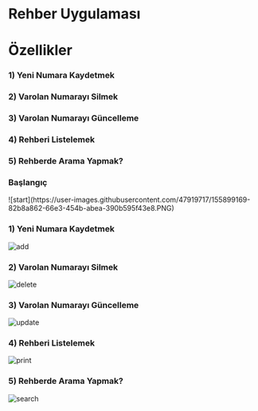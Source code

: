 # Rehber Uygulaması
<h1>Özellikler</h1>
<h3>1) Yeni Numara Kaydetmek</h3>
<h3>2) Varolan Numarayı Silmek</h3>
<h3>3) Varolan Numarayı Güncelleme</h3>
<h3>4) Rehberi Listelemek</h3>
<h3>5) Rehberde Arama Yapmak?</h3>

<h3>Başlangıç</h3>
![start](https://user-images.githubusercontent.com/47919717/155899169-82b8a862-66e3-454b-abea-390b595f43e8.PNG)


<h3>1) Yeni Numara Kaydetmek</h3>

![add](https://user-images.githubusercontent.com/47919717/155897847-68d12e59-5cd1-48c4-9130-1f699f8081f3.PNG)

<h3>2) Varolan Numarayı Silmek</h3>

![delete](https://user-images.githubusercontent.com/47919717/155898037-ffb11c84-63a8-4f86-af08-4671d3025b5c.PNG)

<h3>3) Varolan Numarayı Güncelleme</h3>

![update](https://user-images.githubusercontent.com/47919717/155898094-714356fe-1176-47c8-88e4-2c43cb2f150b.PNG)

<h3>4) Rehberi Listelemek</h3>

![print](https://user-images.githubusercontent.com/47919717/155898128-dfb9c8fd-33c6-4352-a6da-c7fb984151e8.PNG)

<h3>5) Rehberde Arama Yapmak?</h3>

![search](https://user-images.githubusercontent.com/47919717/155898146-c488c322-68b7-4994-a9e1-89a2dcb62934.PNG)
